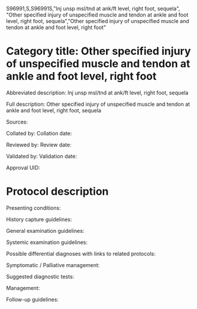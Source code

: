 S96991,S,S96991S,"Inj unsp msl/tnd at ank/ft level, right foot, sequela", "Other specified injury of unspecified muscle and tendon at ankle and foot level, right foot, sequela","Other specified injury of unspecified muscle and tendon at ankle and foot level, right foot"
# Category title: Other specified injury of unspecified muscle and tendon at ankle and foot level, right foot

Abbreviated description: Inj unsp msl/tnd at ank/ft level, right foot, sequela

Full description: Other specified injury of unspecified muscle and tendon at ankle and foot level, right foot, sequela

Sources:

Collated by:
Collation date:

Reviewed by:
Review date:

Validated by:
Validation date:

Approval UID:

# Protocol description

Presenting conditions:

History capture guidelines:

General examination guidelines:

Systemic examination guidelines:

Possible differential diagnoses with links to related protocols:

Symptomatic / Palliative management:

Suggested diagnostic tests:

Management:

Follow-up guidelines:
